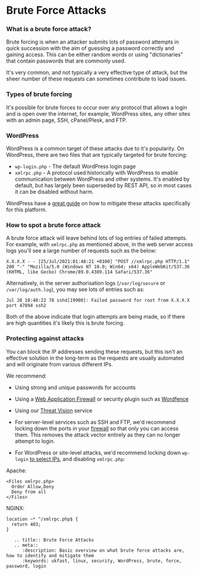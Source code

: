 # Brute Force Attacks

### What is a brute force attack?

Brute forcing is when an attacker submits lots of password attempts in quick succession with the aim of guessing a password correctly and gaining access. This can be either random words or using "dictionaries" that contain passwords that are commonly used.

It's very common, and not typically a very effective type of attack, but the sheer number of these requests can sometimes contribute to load issues.

### Types of brute forcing

It's possible for brute forces to occur over any protocol that allows a login and is open over the internet, for example, WordPress sites, any other sites with an admin page, SSH, cPanel/Plesk, and FTP.

### WordPress

WordPress is a common target of these attacks due to it's popularity. On WordPress, there are two files that are typically targeted for brute forcing:

- `wp-login.php` - The default WordPress login page
- `xmlrpc.php` - A protocol used historically with WordPress to enable communication between WordPress and other systems. It's enabled by default, but has largely been superseded by REST API, so in most cases it can be disabled without harm.

WordPress have a [great guide](https://wordpress.org/support/article/brute-force-attacks/) on how to mitigate these attacks specifically for this platform.

### How to spot a brute force attack

A brute force attack will leave behind lots of log entries of failed attempts. For example, with `xmlrpc.php` as mentioned above, in the web server access logs you'll see a large number of requests such as the below:

```console
X.X.X.X - - [25/Jul/2021:01:48:21 +0100] "POST //xmlrpc.php HTTP/1.1" 200 "-" "Mozilla/5.0 (Windows NT 10.0; Win64; x64) AppleWebKit/537.36 (KHTML, like Gecko) Chrome/89.0.4389.114 Safari/537.36"
```

Alternatively, in the server authorisation logs (`/var/log/secure` or `/var/log/auth.log`), you may see lots of entries such as:

```console
Jul 28 18:48:22 78 sshd[19900]: Failed password for root from X.X.X.X port 47894 ssh2
```

Both of the above indicate that login attempts are being made, so if there are high quantities it's likely this is brute forcing.

### Protecting against attacks

You can block the IP addresses sending these requests, but this isn't an effective solution in the long-term as the requests are usually automated and will originate from various different IPs.

We recommend:

- Using strong and unique passwords for accounts

- Using a [Web Application Firewall](/security/webapplicationfirewall/index) or security plugin such as [Wordfence](https://www.wordfence.com/)

- Using our [Threat Vision](https://www.ukfast.co.uk/intrusion-detection-response.html) service

- For server-level services such as SSH and FTP, we'd recommend locking down the ports in your [firewall](/docs/network/firewalls/index.html) so that only you can access them. This removes the attack vector entirely as they can no longer attempt to login.

- For WordPress or site-level attacks, we'd recommend locking down `wp-login` [to select IPs](https://wordpress.org/support/article/brute-force-attacks/#limit-access-to-wp-login-php-by-ip), and disabling `xmlrpc.php`:

Apache:

```console
<Files xmlrpc.php>
  Order Allow,Deny
  Deny from all
</Files>
```

NGINX:

```console
location ~* ^/xmlrpc.php$ {
  return 403;
}
```

```eval_rst
   .. title:: Brute Force Attacks
   .. meta::
      :description: Basic overview on what brute force attacks are, how to identify and mitigate them
      :keywords: ukfast, linux, security, WordPress, brute, force, password, login
```
